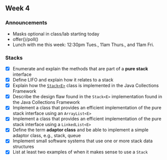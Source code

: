 ## Week 4

### Announcements
* Masks optional in class/lab starting today
* offer()/poll()
* Lunch with me this week: 12:30pm Tues., 11am Thurs., and 11am Fri.

### Stacks

* [x] Enumerate and explain the methods that are part of a **pure stack** interface
* [x] Define LIFO and explain how it relates to a stack
* [x] Explain how the [`Stack<E>`](http://javadoc.taylorial.com/java.base/util/Stack.html) class is implemented in the Java Collections Framework
* [x] Describe the design flaw found in the `Stack<E>` implementation found in the Java Collections Framework
* [x] Implement a class that provides an efficient implementation of the pure stack interface using an `ArrayList<E>`
* [x] Implement a class that provides an efficient implementation of the pure stack interface using a `LinkedList<E>`
* [x] Define the term **adaptor class** and be able to implement a simple adaptor class, e.g., stack, queue
* [x] Implement small software systems that use one or more stack data structures
* [x] List at least two examples of when it makes sense to use a `Stack`
